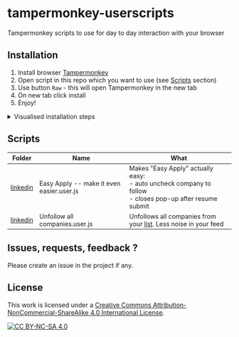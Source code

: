 # tampermonkey-userscripts

Tampermonkey scripts to use for day to day interaction with your browser

## Installation

1. Install browser [Tampermonkey](https://tampermonkey.net/)
2. Open script in this repo which you want to use (see [Scripts](#Scripts) section)
3. Use button `Raw` - this will open Tampermonkey in the new tab
4. On new tab click install
5. Enjoy!

<details>
  <summary>Visualised installation steps</summary>

![how-to-install-scripts](img/how-to-install-scripts.gif)

</details>

## Scripts

| Folder               | Name                                      | What                                                                                                                           |
|----------------------|-------------------------------------------|--------------------------------------------------------------------------------------------------------------------------------|
| [linkedin](linkedin) | Easy Apply -- make it even easier.user.js | Makes "Easy Apply" actually easy:  <br/>- auto uncheck company to follow <br/>- closes pop-up after resume submit              |
| [linkedin](linkedin) | Unfollow all companies.user.js            | Unfollows all companies from your [list](https://www.linkedin.com/mynetwork/network-manager/company/). Less noise in your feed |

## Issues, requests, feedback ?

Please create an issue in the project if any.

## License

This work is licensed under a
[Creative Commons Attribution-NonCommercial-ShareAlike 4.0 International License][cc-by-nc-sa].

[![CC BY-NC-SA 4.0][cc-by-nc-sa-image]][cc-by-nc-sa]

[cc-by-nc-sa]: http://creativecommons.org/licenses/by-nc-sa/4.0/

[cc-by-nc-sa-image]: https://licensebuttons.net/l/by-nc-sa/4.0/88x31.png

[cc-by-nc-sa-shield]: https://img.shields.io/badge/License-CC%20BY--NC--SA%204.0-lightgrey.svg
